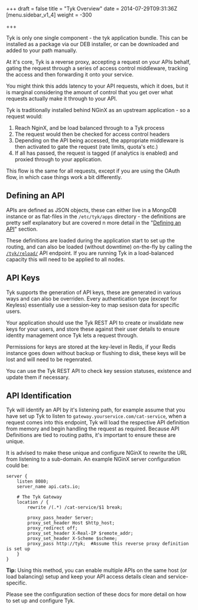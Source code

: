 +++
draft = false
title = "Tyk Overview"
date = 2014-07-29T09:31:36Z
[menu.sidebar_v1_4]
    weight = -300
    
+++

Tyk is only one single component - the tyk application bundle. This can be installed as a package via our DEB installer, or can be 
downloaded and added to your path manually.

At it's core, Tyk is a reverse proxy, accepting a request on your APIs behalf, gating the request through a series of 
access control middleware, tracking the access and then forwarding it onto your service.

You might think this adds latency to your API requests, which it does, but it is marginal considering the amount of control that you get
over what requests actually make it through to your API.

Tyk is traditionally installed behind NGinX as an upstream application - so a request would:

1. Reach NginX, and be load balanced through to a Tyk process
2. The request would then be checked for access control headers
3. Depending on the API being accessed, the appropriate middleware is then activated to gate the request (rate limits, quota's etc.)
4. If all has passed, the request is tagged (if analytics is enabled) and proxied through to your application.

This flow is the same for all requests, except if you are using the OAuth flow, in which case things work a bit differently.

## Defining an API ##

APIs are defined as JSON objects, these can either live in a MongoDB instance or as flat-files in the `/etc/tyk/apps` directory - the definitions are 
pretty self explanatory but are covered n more detail in the "[Defining an API](../api-management/api-defintition)" section.

These definitions are loaded during the application start to set up the routing, and can also be loaded (without downtime) on-the-fly by calling the [`/tyk/reload/`](../rest-api/api-api-definition)
API endpoint. If you are running Tyk in a load-balanced capacity this will need to be applied to all nodes.

## API Keys ##

Tyk supports the generation of API keys, these are generated in various ways and can also be overriden. Every authentication type (except for Keyless) essentially use a 
session-key to map sesison data for specific users.

Your application should use the Tyk REST API to create or invalidate new keys for your users, and store these against their user details to ensure identity management once 
Tyk lets a request through.

Permissions for keys are stored at the key-level in Redis, if your Redis instance goes down without backup or flushing to disk, these keys will be lost and will need to be regenrated.

You can use the Tyk REST API to check key session statuses, existence and update them if necessary.

## API Identification ##

Tyk will identify an API by it's listening path, for example assume that you have set up Tyk to listen to `gateway.yourservice.com/cat-service`,
when a request comes into this endpoint, Tyk will load the respective API definition from memory and begin handling the request as required. 
Because API Definitions are tied to routing paths, it's important to ensure these are unique.

It is advised to make these unique and configure NGinX to rewrite the URL from listening to a sub-domain. An example NGinX server configuration could be:
 
    server {
        listen 8080;
        server_name api.cats.io;
    
        # The Tyk Gateway
        location / {
            rewrite /(.*) /cat-service/$1 break;
    
            proxy_pass_header Server;
            proxy_set_header Host $http_host;
            proxy_redirect off;
            proxy_set_header X-Real-IP $remote_addr;
            proxy_set_header X-Scheme $scheme;
            proxy_pass http://tyk;  #Assume this reverse proxy definition is set up
        }
    }

**Tip:** Using this method, you can enable multiple APIs on the same host (or load balancing) setup and keep your API access details clean and service-specific.

Please see the configuration section of these docs for more detail on how to set up and configure Tyk.


